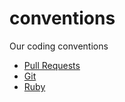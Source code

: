conventions
===========

Our coding conventions

* [Pull Requests](pull-requests.md)
* [Git](git.md)
* [Ruby](ruby.md)

